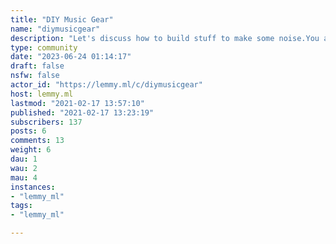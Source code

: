 ```yaml
---
title: "DIY Music Gear" 
name: "diymusicgear"
description: "Let's discuss how to build stuff to make some noise.You are welcome to:- Share your builds- Share links to some cool DIY projects- Ask questions about how to build something"
type: community
date: "2023-06-24 01:14:17"
draft: false
nsfw: false
actor_id: "https://lemmy.ml/c/diymusicgear"
host: lemmy.ml
lastmod: "2021-02-17 13:57:10"
published: "2021-02-17 13:23:19"
subscribers: 137
posts: 6
comments: 13
weight: 6
dau: 1
wau: 2
mau: 4
instances:
- "lemmy_ml"
tags: 
- "lemmy_ml"

---
```

